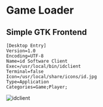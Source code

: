 Game Loader
===========

## Simple GTK Frontend


    [Desktop Entry]
    Version=1.0
    Encoding=UTF-8
    Name=id Software Client
    Exec=/usr/local/bin/idclient
    Terminal=false
    Icon=/usr/local/share/icons/id.jpg
    Type=Application
    Categories=Game;Player;


![idclient](https://snoopimages.com/images/2020/08/19/id_client.png)
